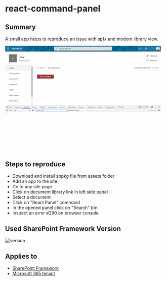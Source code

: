 # react-command-panel

## Summary

A small app helps to reproduce an issue with spfx and modern library view.

![alt text](https://github.com/olexu/react-command-panel/blob/master/assets/error.gif?raw=true)

## Steps to reproduce

- Download and install sppkg file from assets folder
- Add an app to the site
- Go to any site page
- Click on document library link in left side panel
- Select a document
- Click on "React Panel" command
- In the opened panel click on "Search" btn
- Inspect an error #290 on browser console

## Used SharePoint Framework Version

![version](https://img.shields.io/badge/version-1.11-green.svg)

## Applies to

- [SharePoint Framework](https://aka.ms/spfx)
- [Microsoft 365 tenant](https://docs.microsoft.com/en-us/sharepoint/dev/spfx/set-up-your-developer-tenant)
